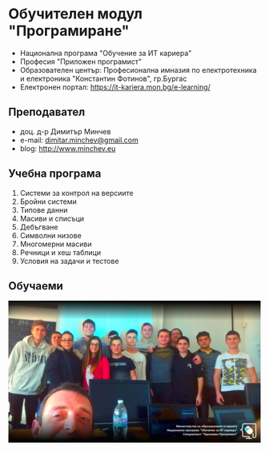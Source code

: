 # Обучителен модул "Програмиране"
- Национална програма "Обучение за ИТ кариера"
- Професия "Приложен програмист" 
- Образователен център: Професионална имназия по електротехника и електроника "Константин Фотинов", гр.Бургас  
- Електронен портал: https://it-kariera.mon.bg/e-learning/

## Преподавател
- доц. д-р Димитър Минчев
- e-mail: dimitar.minchev@gmail.com 
- blog: http://www.minchev.eu

## Учебна програма
1. Системи за контрол на версиите
2. Бройни системи
3. Типове данни
4. Масиви и списъци
5. Дебъгване
6. Символни низове
7. Многомерни масиви
8. Речници и хеш таблици
9. Условия на задачи и тестове

## Обучаеми
![group.jpg](group.jpg)
